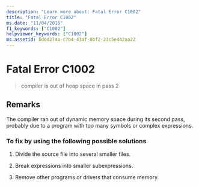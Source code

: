 ```yaml
---
description: "Learn more about: Fatal Error C1002"
title: "Fatal Error C1002"
ms.date: "11/04/2016"
f1_keywords: ["C1002"]
helpviewer_keywords: ["C1002"]
ms.assetid: bd6d274a-c7b4-43af-8bf2-23c5e442aa22
---
```

# Fatal Error C1002

> compiler is out of heap space in pass 2

## Remarks

The compiler ran out of dynamic memory space during its second pass, probably due to a program with too many symbols or complex expressions.

### To fix by using the following possible solutions

1. Divide the source file into several smaller files.

1. Break expressions into smaller subexpressions.

1. Remove other programs or drivers that consume memory.
